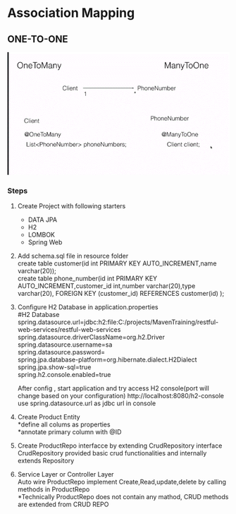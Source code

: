 
# Association Mapping
## ONE-TO-ONE
<img src="images/one-to-many.GIF" alt="One to Many">

### Steps
1. Create Project with following starters<br/>
     - DATA JPA <br/>
     - H2 <br/>
     - LOMBOK <br/>
     - Spring Web <br/>
     
  2. Add schema.sql file in resource folder <br/>
      create table customer(id int PRIMARY KEY AUTO_INCREMENT,name varchar(20)); <br/>
      create table phone_number(id int PRIMARY KEY AUTO_INCREMENT,customer_id int,number varchar(20),type varchar(20), FOREIGN KEY (customer_id) REFERENCES customer(id) ); <br/>
      
  3. Configure H2 Database in application.properties <br/>
      #H2 Database <br/>
      spring.datasource.url=jdbc:h2:file:C:/projects/MavenTraining/restful-web-services/restful-web-services <br/>
      spring.datasource.driverClassName=org.h2.Driver <br/>
      spring.datasource.username=sa <br/>
      spring.datasource.password= <br/>
      spring.jpa.database-platform=org.hibernate.dialect.H2Dialect <br/>
      spring.jpa.show-sql=true <br/>
      spring.h2.console.enabled=true <br/>
      
      After config , start application and try access H2 console(port will change based on your configuration)
      http://localhost:8080/h2-console use spring.datasource.url as jdbc url in console
      
  4. Create Product Entity <br/>
      *define all colums as properties <br/>
      *annotate primary column with @ID <br/>
      
  5. Create ProductRepo interfacce by extending CrudRepository interface <br/>
     CrudRepository provided basic crud functionalities and internally extends Repository
     
  6. Service Layer or Controller Layer <br/>
     Auto wire ProductRepo 
     implement Create,Read,update,delete by calling methods in ProductRepo <br/>
     *Technically ProductRepo does not contain any mathod, CRUD methods are extended from CRUD REPO
